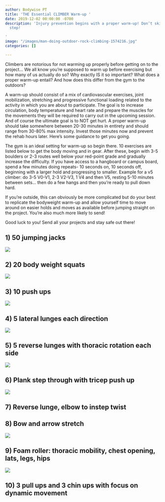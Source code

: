 ```yaml
---
author: Bodywise PT
title: 'THE Essential CLIMBER Warm-up '
date: 2019-12-02 00:00:00 -0700
description: 'Injury prevention begins with a proper warm-up! Don’t skip this important
  step!

'
image: "/images/man-doing-outdoor-rock-climbing-1574216.jpg"
categories: []

---
```

Climbers are notorious for not warming up properly before getting on to the project… We all know you’re supposed to warm up before exercising but how many of us actually do so? Why exactly IS it so important? What does a proper warm-up entail? And how does this differ from the gym to the outdoors?

A warm-up should consist of a mix of cardiovascular exercises, joint mobilization, stretching and progressive functional loading related to the activity in which you are about to participate. The goal is to increase circulation, body temperature and heart rate and prepare the muscles for the movements they will be required to carry out in the upcoming session. And of course the ultimate goal is to NOT get hurt. A proper warm-up should take somewhere between 20-30 minutes in entirety and should range from 30-80% max intensity. Invest those minutes now and prevent the rehab hours later. Here’s some guidance to get you going.

The gym is an ideal setting for warm-up so begin there. 10 exercises are listed below to get the body moving and in gear. After these, begin with 3-5 boulders or 2-3 routes well below your red-point grade and gradually increase the difficulty. If you have access to a hangboard or campus board, spend a few minutes doing repeats- 10 seconds on, 10 seconds off, beginning with a larger hold and progressing to smaller. Example for a v5 climber: do 3-5 V0-V1, 2-3 V2-V3, 1 V4 and then V5, resting 5-10 minutes between sets… then do a few hangs and then you’re ready to pull down hard.

If you’re outside, this can obviously be more complicated but do your best to replicate the bodyweight warm-up and allow yourself time to move around on easier holds and moves as available before jumping straight on the project. You’re also much more likely to send!

Good luck to you! Send all your projects and stay safe out there!

## 1) 50 jumping jacks

![](/images/image7.jpeg)
    
## 2) 20 body weight squats

![](/images/image5.jpeg)
    
## 3) 10 push ups

![](/images/image4.jpeg)

## 4) 5 lateral lunges each direction

![](/images/image2.jpeg)

## 5) 5 reverse lunges with thoracic rotation each side

![](/images/image6.jpeg)

## 6) Plank step through with tricep push up

![](/images/image9.jpeg)

## 7) Reverse lunge, elbow to instep twist
 
## 8) Bow and arrow stretch

![](/images/image3.jpeg)

## 9) Foam roller: thoracic mobility, chest opening, lats, legs, hips 

![](/images/image1.jpeg)

## 10) 3 pull ups and 3 chin ups with focus on dynamic movement